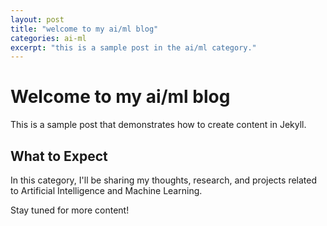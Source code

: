 ```yaml
---
layout: post
title: "welcome to my ai/ml blog"
categories: ai-ml
excerpt: "this is a sample post in the ai/ml category."
---
```


# Welcome to my ai/ml blog

This is a sample post that demonstrates how to create content in Jekyll.

## What to Expect

In this category, I'll be sharing my thoughts, research, and projects related to Artificial Intelligence and Machine Learning.

Stay tuned for more content!
